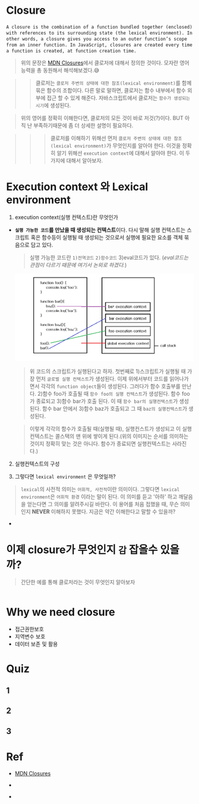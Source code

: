 # Closure

```
A closure is the combination of a function bundled together (enclosed) with references to its surrounding state (the lexical environment). In other words, a closure gives you access to an outer function’s scope from an inner function. In JavaScript, closures are created every time a function is created, at function creation time.
```

> 위의 문장은 [MDN Closures](https://developer.mozilla.org/en-US/docs/Web/JavaScript/Closures)에서 클로저에 대해서 정의한 것이다. 모자란 영어 능력을 총 동원해서 해석해보겠다.😅

> > 클로저는 `클로저 주변의 상태에 대한 참조(lexical environment)`를 함께 묶은 함수의 조합이다. 다른 말로 말하면, 클로저는 함수 내부에서 함수 외부에 접근 할 수 있게 해준다. 자바스크립트에서 클로저는 `함수가 생성되는 시기`에 생성된다.

> 위의 영어를 정확히 이해한다면, 클로저의 모든 것이 바로 저것(?)이다. BUT 아직 난 부족하기때문에 좀 더 상세한 설명이 필요하다.

> > > 클로저를 이해하기 위해선 먼저 `클로저 주변의 상태에 대한 참조(lexical environment)`가 무엇인지를 알아야 한다. 이것을 정확히 알기 위해선 `execution context`에 대해서 알아야 한다. 이 두가지에 대해서 알아보자.

# Execution context 와 Lexical environment

1. execution context(실행 컨텍스트)란 무엇인가

-   **`실행 가능한 코드`를 만났을 때 생성되는 컨텍스트**이다. 다시 말해 실행 컨텍스트는 스크립트 혹은 함수등이 실행될 때 생성되는 것으로서 실행에 필요한 요소를 객체 묶음으로 담고 있다.

    > 실행 가능한 코드란 `1)전역코드` `2)함수코드` 3)eval코드가 있다. (_eval코드는 관점이 다르기 때문에 여기서 논외로 하겠다._)

    ![execution context](../../image/execution-context.png)

    > 위 코드의 스크립트가 실행된다고 하자. 첫번째로 1)스크립트가 실행될 때 가장 먼저 `글로벌 실행 컨텍스트`가 생성된다. 이제 위에서부터 코드를 읽어나가면서 각각의 `function object`들이 생성된다. 그러다가 함수 호출부를 만난다. 2)함수 foo가 호출될 때 `함수 foo의 실행 컨텍스트`가 생성된다. 함수 foo가 종료되고 3)함수 bar가 호출 된다. 이 때 `함수 bar의 실행컨텍스트`가 생성된다. 함수 bar 안에서 3)함수 baz가 호출되고 그 때 `baz의 실행컨텍스트`가 생성된다.

    > 이렇게 각각의 함수가 호출될 때(실행될 때), 실행컨스트가 생성되고 이 실행컨텍스트는 콜스택의 맨 위에 쌓이게 된다.(위의 이미지는 순서를 의미하는 것이지 정확히 맞는 것은 아니다. 함수가 종료되면 실행컨텍스트는 사라진다.)

2.  실행컨텍스트의 구성

3.  그렇다면 `lexical environment` 은 무엇일까?

> `lexical`의 사전적 의미는 `어휘적, 사전적`이란 의미이다. 그렇다면 `lexical environment`은 `어휘적 환경` 이라는 말이 된다. 이 의미를 듣고 '아하' 하고 깨달음을 얻는다면 그 의미를 알려주시길 바란다. 이 용어를 처음 접했을 때, 무슨 의미인지 **NEVER** 이해하지 못했다. 지금은 약간 이해한다고 말할 수 있을까?

-

# 이제 closure가 무엇인지 `감` 잡을수 있을까?

> 간단한 예를 통해 클로저라는 것이 무엇인지 알아보자

```javascript
```

# Why we need closure

-   접근권한보호
-   지역변수 보호
-   데이터 보존 및 활용

# Quiz

## 1

## 2

## 3

# Ref

-   [MDN Closures](https://developer.mozilla.org/ko/docs/Web/JavaScript/Guide/Closures)

-   [](https://scotch.io/tutorials/understanding-scope-in-javascript#toc-context)

-   [](https://blog.bitsrc.io/understanding-execution-context-and-execution-stack-in-javascript-1c9ea8642dd0)
